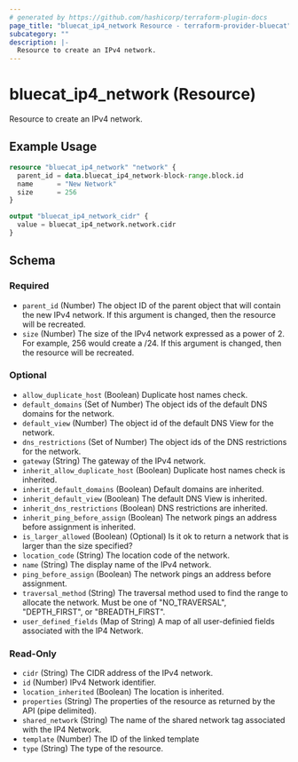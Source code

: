 ```yaml
---
# generated by https://github.com/hashicorp/terraform-plugin-docs
page_title: "bluecat_ip4_network Resource - terraform-provider-bluecat"
subcategory: ""
description: |-
  Resource to create an IPv4 network.
---
```


# bluecat_ip4_network (Resource)

Resource to create an IPv4 network.

## Example Usage

```terraform
resource "bluecat_ip4_network" "network" {
  parent_id = data.bluecat_ip4_network-block-range.block.id
  name      = "New Network"
  size      = 256
}

output "bluecat_ip4_network_cidr" {
  value = bluecat_ip4_network.network.cidr
}
```

<!-- schema generated by tfplugindocs -->
## Schema

### Required

- `parent_id` (Number) The object ID of the parent object that will contain the new IPv4 network. If this argument is changed, then the resource will be recreated.
- `size` (Number) The size of the IPv4 network expressed as a power of 2. For example, 256 would create a /24. If this argument is changed, then the resource will be recreated.

### Optional

- `allow_duplicate_host` (Boolean) Duplicate host names check.
- `default_domains` (Set of Number) The object ids of the default DNS domains for the network.
- `default_view` (Number) The object id of the default DNS View for the network.
- `dns_restrictions` (Set of Number) The object ids of the DNS restrictions for the network.
- `gateway` (String) The gateway of the IPv4 network.
- `inherit_allow_duplicate_host` (Boolean) Duplicate host names check is inherited.
- `inherit_default_domains` (Boolean) Default domains are inherited.
- `inherit_default_view` (Boolean) The default DNS View is inherited.
- `inherit_dns_restrictions` (Boolean) DNS restrictions are inherited.
- `inherit_ping_before_assign` (Boolean) The network pings an address before assignment is inherited.
- `is_larger_allowed` (Boolean) (Optional) Is it ok to return a network that is larger than the size specified?
- `location_code` (String) The location code of the network.
- `name` (String) The display name of the IPv4 network.
- `ping_before_assign` (Boolean) The network pings an address before assignment.
- `traversal_method` (String) The traversal method used to find the range to allocate the network. Must be one of "NO_TRAVERSAL", "DEPTH_FIRST", or "BREADTH_FIRST".
- `user_defined_fields` (Map of String) A map of all user-definied fields associated with the IP4 Network.

### Read-Only

- `cidr` (String) The CIDR address of the IPv4 network.
- `id` (Number) IPv4 Network identifier.
- `location_inherited` (Boolean) The location is inherited.
- `properties` (String) The properties of the resource as returned by the API (pipe delimited).
- `shared_network` (String) The name of the shared network tag associated with the IP4 Network.
- `template` (Number) The ID of the linked template
- `type` (String) The type of the resource.
